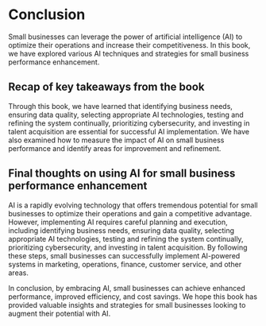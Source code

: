 # Conclusion

Small businesses can leverage the power of artificial intelligence (AI) to optimize their operations and increase their competitiveness. In this book, we have explored various AI techniques and strategies for small business performance enhancement.

Recap of key takeaways from the book
------------------------------------

Through this book, we have learned that identifying business needs, ensuring data quality, selecting appropriate AI technologies, testing and refining the system continually, prioritizing cybersecurity, and investing in talent acquisition are essential for successful AI implementation. We have also examined how to measure the impact of AI on small business performance and identify areas for improvement and refinement.

Final thoughts on using AI for small business performance enhancement
---------------------------------------------------------------------

AI is a rapidly evolving technology that offers tremendous potential for small businesses to optimize their operations and gain a competitive advantage. However, implementing AI requires careful planning and execution, including identifying business needs, ensuring data quality, selecting appropriate AI technologies, testing and refining the system continually, prioritizing cybersecurity, and investing in talent acquisition. By following these steps, small businesses can successfully implement AI-powered systems in marketing, operations, finance, customer service, and other areas.

In conclusion, by embracing AI, small businesses can achieve enhanced performance, improved efficiency, and cost savings. We hope this book has provided valuable insights and strategies for small businesses looking to augment their potential with AI.